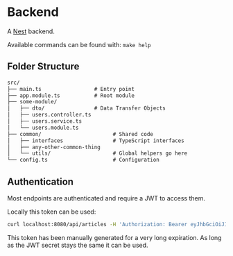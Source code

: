 # Backend

A [Nest](https://github.com/nestjs/nest) backend.

Available commands can be found with: `make help`

## Folder Structure

```txt
src/
├── main.ts                 # Entry point
├── app.module.ts           # Root module
├── some-module/
│   ├── dto/                # Data Transfer Objects
│   ├── users.controller.ts
│   ├── users.service.ts
│   └── users.module.ts
├── common/                       # Shared code
│   ├── interfaces                # TypeScript interfaces
│   ├── any-other-common-thing
│   └── utils/                    # Global helpers go here
└── config.ts                     # Configuration
```

<!-- TODO: move towards vitest to use same test framework as frontend -->

## Authentication

Most endpoints are authenticated and require a JWT to access them.

Locally this token can be used:

```sh
curl localhost:8080/api/articles -H 'Authorization: Bearer eyJhbGciOiJIUzI1NiIsInR5cCI6IkpXVCJ9.eyJzdWIiOjEsImVtYWlsIjoiYWRtaW5AbG9jYWwuY29tIiwiaWF0IjoxNzU2NjU3OTEyLCJleHAiOjY0OTAyOTc5MTJ9.v5yd9UItMQh7Sj48dZn7qC1eIoNZ3iJNJyUH-UBZZ3c'
```

This token has been manually generated for a very long expiration.
As long as the JWT secret stays the same it can be used.
